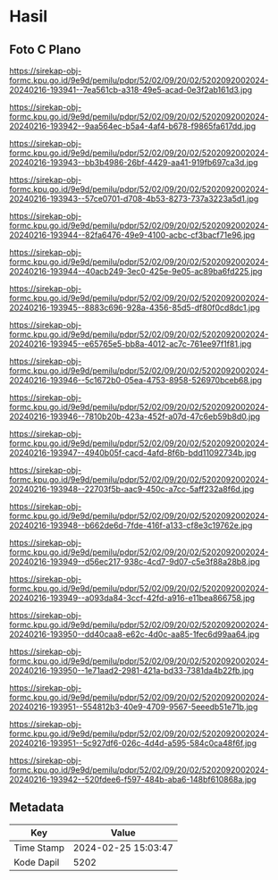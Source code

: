 # Hasil

## Foto C Plano

https://sirekap-obj-formc.kpu.go.id/9e9d/pemilu/pdpr/52/02/09/20/02/5202092002024-20240216-193941--7ea561cb-a318-49e5-acad-0e3f2ab161d3.jpg

https://sirekap-obj-formc.kpu.go.id/9e9d/pemilu/pdpr/52/02/09/20/02/5202092002024-20240216-193942--9aa564ec-b5a4-4af4-b678-f9865fa617dd.jpg

https://sirekap-obj-formc.kpu.go.id/9e9d/pemilu/pdpr/52/02/09/20/02/5202092002024-20240216-193943--bb3b4986-26bf-4429-aa41-919fb697ca3d.jpg

https://sirekap-obj-formc.kpu.go.id/9e9d/pemilu/pdpr/52/02/09/20/02/5202092002024-20240216-193943--57ce0701-d708-4b53-8273-737a3223a5d1.jpg

https://sirekap-obj-formc.kpu.go.id/9e9d/pemilu/pdpr/52/02/09/20/02/5202092002024-20240216-193944--82fa6476-49e9-4100-acbc-cf3bacf71e96.jpg

https://sirekap-obj-formc.kpu.go.id/9e9d/pemilu/pdpr/52/02/09/20/02/5202092002024-20240216-193944--40acb249-3ec0-425e-9e05-ac89ba6fd225.jpg

https://sirekap-obj-formc.kpu.go.id/9e9d/pemilu/pdpr/52/02/09/20/02/5202092002024-20240216-193945--8883c696-928a-4356-85d5-df80f0cd8dc1.jpg

https://sirekap-obj-formc.kpu.go.id/9e9d/pemilu/pdpr/52/02/09/20/02/5202092002024-20240216-193945--e65765e5-bb8a-4012-ac7c-761ee97f1f81.jpg

https://sirekap-obj-formc.kpu.go.id/9e9d/pemilu/pdpr/52/02/09/20/02/5202092002024-20240216-193946--5c1672b0-05ea-4753-8958-526970bceb68.jpg

https://sirekap-obj-formc.kpu.go.id/9e9d/pemilu/pdpr/52/02/09/20/02/5202092002024-20240216-193946--7810b20b-423a-452f-a07d-47c6eb59b8d0.jpg

https://sirekap-obj-formc.kpu.go.id/9e9d/pemilu/pdpr/52/02/09/20/02/5202092002024-20240216-193947--4940b05f-cacd-4afd-8f6b-bdd11092734b.jpg

https://sirekap-obj-formc.kpu.go.id/9e9d/pemilu/pdpr/52/02/09/20/02/5202092002024-20240216-193948--22703f5b-aac9-450c-a7cc-5aff232a8f6d.jpg

https://sirekap-obj-formc.kpu.go.id/9e9d/pemilu/pdpr/52/02/09/20/02/5202092002024-20240216-193948--b662de6d-7fde-416f-a133-cf8e3c19762e.jpg

https://sirekap-obj-formc.kpu.go.id/9e9d/pemilu/pdpr/52/02/09/20/02/5202092002024-20240216-193949--d56ec217-938c-4cd7-9d07-c5e3f88a28b8.jpg

https://sirekap-obj-formc.kpu.go.id/9e9d/pemilu/pdpr/52/02/09/20/02/5202092002024-20240216-193949--a093da84-3ccf-42fd-a916-e11bea866758.jpg

https://sirekap-obj-formc.kpu.go.id/9e9d/pemilu/pdpr/52/02/09/20/02/5202092002024-20240216-193950--dd40caa8-e62c-4d0c-aa85-1fec6d99aa64.jpg

https://sirekap-obj-formc.kpu.go.id/9e9d/pemilu/pdpr/52/02/09/20/02/5202092002024-20240216-193950--1e71aad2-2981-421a-bd33-7381da4b22fb.jpg

https://sirekap-obj-formc.kpu.go.id/9e9d/pemilu/pdpr/52/02/09/20/02/5202092002024-20240216-193951--554812b3-40e9-4709-9567-5eeedb51e71b.jpg

https://sirekap-obj-formc.kpu.go.id/9e9d/pemilu/pdpr/52/02/09/20/02/5202092002024-20240216-193951--5c927df6-026c-4d4d-a595-584c0ca48f6f.jpg

https://sirekap-obj-formc.kpu.go.id/9e9d/pemilu/pdpr/52/02/09/20/02/5202092002024-20240216-193942--520fdee6-f597-484b-aba6-148bf610868a.jpg


## Metadata

| Key        | Value               |
| ---------- | ------------------- |
| Time Stamp | 2024-02-25 15:03:47 |
| Kode Dapil | 5202                |



